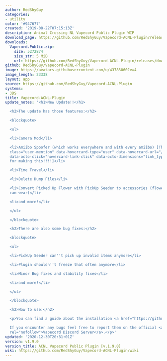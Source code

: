```yaml
---
author: RedShyGuy
categories:
- utility
color: '#947677'
created: '2019-08-22T07:15:13Z'
description: Animal Crossing NL Vapecord Public Plugin WIP
download_page: https://github.com/RedShyGuy/Vapecord-ACNL-Plugin/releases/tag/v1.9.0
downloads:
  Vapecord.Public.zip:
    size: 5272874
    size_str: 5 MiB
    url: https://github.com/RedShyGuy/Vapecord-ACNL-Plugin/releases/download/v1.9.0/Vapecord.Public.zip
github: RedShyGuy/Vapecord-ACNL-Plugin
image: https://avatars.githubusercontent.com/u/43783060?v=4
image_length: 23338
layout: app
source: https://github.com/RedShyGuy/Vapecord-ACNL-Plugin
systems:
- 3DS
title: Vapecord-ACNL-Plugin
update_notes: '<h1>New Update!!</h1>

  <h2>The update has those features:</h2>

  <blockquote>

  <ul>

  <li>Camera Mod</li>

  <li>Amiibo Spoofer (which works everywhere and with every amiibo) [Thanks to <a
  class="user-mention" data-hovercard-type="user" data-hovercard-url="/users/Slattz/hovercard"
  data-octo-click="hovercard-link-click" data-octo-dimensions="link_type:self" href="https://github.com/Slattz">@Slattz</a>
  for making this!!!!]</li>

  <li>Time Travel</li>

  <li>Delete Dump Files</li>

  <li>Convert Picked Up Flower with PickUp Seeder to accessories (flowers which you
  can wear)</li>

  <li>and more!</li>

  </ul>

  </blockquote>

  <h2>There are also some bug fixes:</h2>

  <blockquote>

  <ul>

  <li>PickUp Seeder can''t pick up invalid items anymore</li>

  <li>Plugin shouldn''t freeze that often anymore</li>

  <li>Minor Bug fixes and stability fixes</li>

  <li>and more!</li>

  </ul>

  </blockquote>

  <h2>How to use:</h2>

  <p>You can find a guide about the installation <a href="https://github.com/RedShyGuy/Vapecord-ACNL-Plugin/wiki/How-to-install">here</a>.<br>

  If you encounter any bugs feel free to report them on the official <a href="https://discord.gg/w9nvqjW"
  rel="nofollow">Vapecord Discord Server</a>.</p>'
updated: '2020-12-30T20:31:01Z'
version: v1.9.0
version_title: ACNL Vapecord Public Plugin [v.1.9.0]
wiki: https://github.com/RedShyGuy/Vapecord-ACNL-Plugin/wiki
---
```


